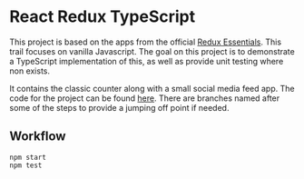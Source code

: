 # React Redux TypeScript

This project is based on the apps from the official [Redux Essentials](https://redux.js.org/tutorials/essentials/part-1-overview-concepts). This trail focuses on vanilla Javascript. The goal on this project is to demonstrate a TypeScript implementation of this, as well as provide unit testing where non exists.

It contains the classic counter along with a small social media feed app. The code for the project can be found [here](https://github.com/timofeysie/redux-typescript). There are branches named after some of the steps to provide a jumping off point if needed.

## Workflow

```shell
npm start
npm test
```
